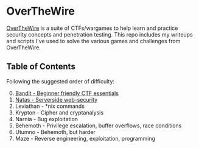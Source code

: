 # OverTheWire
[OverTheWire](https://overthewire.org/wargames/) is a suite of CTFs/wargames to help learn and practice security concepts and penetration testing. This repo includes my writeups and scripts I've used to solve the various games and challenges from OverTheWire.

## Table of Contents
Following the suggested order of difficulty:

0. [Bandit - Beginner friendly CTF essentials](https://github.com/odacavo/overthewire/tree/main/00_bandit)
1. [Natas - Serverside web-security](https://github.com/odacavo/overthewire/tree/main/01_natas)
2. Leviathan - *nix commands
3. Krypton - Cipher and cryptanalysis
4. Narnia - Bug exploitation
5. Behemoth - Privilege escalation, buffer overflows, race conditions
6. Utumno - Behemoth, but harder
7. Maze - Reverse engineering, exploitation, programming
